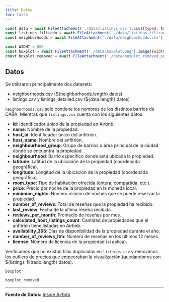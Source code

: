 ```yaml
---
title: Datos
toc: false
---
```


```js
const data = await FileAttachment('./data/listings.csv').csv({typed: true});
const listings_filtrado = await FileAttachment('./data/listings_filtrado.csv').csv({typed: true});
const neighborhoods = await FileAttachment('./data/neighborhoods.csv').csv({ typed: true })

const WIDHT = 800
const boxplot = await FileAttachment('./data/boxplot.png').image({width: WIDHT});
const boxplot_removed = await FileAttachment('./data/boxplot_removed.png').image({width: WIDHT});
```

## Datos

Se utilizaron principalmente dos datasets:

- neighborhoods.csv (${neighborhoods.length} datos)
- listings.csv y listings_detailed.csv (${data.length} datos)
  
`neighborhoods.csv` solo contiene los nombres de los distintos barrios de CABA. Mientras que `listings.csv` cuenta con los siguientes datos:

- **id**: Identificador único de la propiedad en Airbnb.
- **name**: Nombre de la propiedad.
- **host_id**: Identificador único del anfitrión.
- **host_name**: Nombre del anfitrión.
- **neighbourhood_group**: Grupo de barrios o área principal de la ciudad donde se encuentra la propiedad.
- **neighbourhood**: Barrio específico donde está ubicada la propiedad.
- **latitude**: Latitud de la ubicación de la propiedad (coordenada geográfica).
- **longitude**: Longitud de la ubicación de la propiedad (coordenada geográfica).
- **room_type**: Tipo de habitación ofrecida (entera, compartida, etc.).
- **price**: Precio por noche de la propiedad en la moneda local.
- **minimum_nights**: Número mínimo de noches que se puede reservar la propiedad.
- **number_of_reviews**: Total de reseñas que la propiedad ha recibido.
- **last_review**: Fecha de la última reseña recibida.
- **reviews_per_month**: Promedio de reseñas por mes.
- **calculated_host_listings_count**: Cantidad de propiedades que el anfitrión tiene listadas en Airbnb.
- **availability_365**: Días de disponibilidad de la propiedad durante el año.
- **number_of_reviews_ltm**: Número de reseñas en los últimos 12 meses.
- **license**: Número de licencia de la propiedad (si aplica).

Verificamos que no existan filas duplicadas en `listings.csv` y removimos los outliers de precios que empeoraban la visualización (quedandonos con ${listings_filtrado.length} datos).

```js
boxplot
```

```js
boxplot_removed
```

---
**Fuente de Datos:** [Inside Airbnb](https://insideairbnb.com/get-the-data/)
